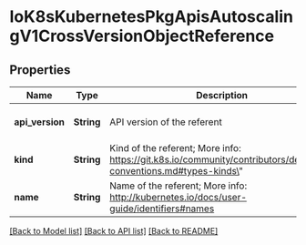 # IoK8sKubernetesPkgApisAutoscalingV1CrossVersionObjectReference

## Properties
Name | Type | Description | Notes
------------ | ------------- | ------------- | -------------
**api_version** | **String** | API version of the referent | [optional] [default to null]
**kind** | **String** | Kind of the referent; More info: https://git.k8s.io/community/contributors/devel/api-conventions.md#types-kinds\&quot; | [default to null]
**name** | **String** | Name of the referent; More info: http://kubernetes.io/docs/user-guide/identifiers#names | [default to null]

[[Back to Model list]](../README.md#documentation-for-models) [[Back to API list]](../README.md#documentation-for-api-endpoints) [[Back to README]](../README.md)


